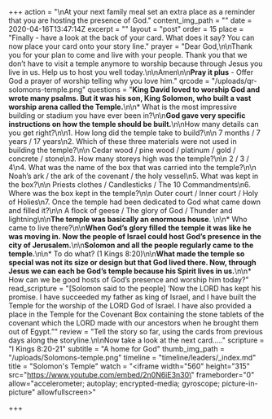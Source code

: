 +++
action = "\nAt your next family meal set an extra place as a reminder that you are hosting the presence of God."
content_img_path = ""
date = 2020-04-16T13:47:14Z
excerpt = ""
layout = "post"
order = 15
place = "Finally - have a look at the back of your card. What does it say? You can now place your card onto your story line."
prayer = "Dear God,\n\nThank you for your plan to come and live with your people. Thank you that we don’t have to visit a temple anymore to worship because through Jesus you live in us. Help us to host you well today.\n\nAmen\n\n**Pray it plus** - Offer God a prayer of worship telling why you love him."
qrcode = "/uploads/qr-solomons-temple.png"
questions = "**King David loved to worship God and wrote many psalms. But it was his son, King Solomon, who built a vast worship arena called the Temple.**\n\n* What is the most impressive building or stadium you have ever been in?\n\n**God gave very specific instructions on how the temple should be built.**\n\nHow many details can you get right?\n\n1. How long did the temple take to build?\n\n   7 months / 7 years / 17 years\n2. Which of these three materials were not used in building the temple?\n\n   Cedar wood / pine wood / platinum / gold / concrete / stone\n3. How many storeys high was the temple?\n\n   2 / 3 / 4\n4. What was the name of the box that was carried into the temple?\n\n   Noah’s ark / the ark of the covenant / the holy vessel\n5. What was kept in the box?\n\n   Priests clothes / Candlesticks / The 10 Commandments\n6. Where was the box kept in the temple?\n\n   Outer court / Inner court / Holy of Holies\n7. Once the temple had been dedicated to God what came down and filled it?\n\n   A flock of geese / The glory of God / Thunder and lightning\n\n**The temple was basically an enormous house**. \n\n* Who came to live there?\n\n**When God’s glory filled the temple it was like he was moving in. Now the people of Israel could host God’s presence in the city of Jerusalem.**\n\n**Solomon and all the people regularly came to the temple.**\n\n* To do what? (1 Kings 8:20)\n\n**What made the temple so special was not its size or design but that God lived there. Now, through Jesus we can each be God’s temple because his Spirit lives in us.**\n\n* How can we be good hosts of God’s presence and worship him today?"
read_scripture = "[Solomon said to the people] ‘Now the LORD has kept his promise. I have succeeded my father as king of Israel, and I have built the Temple for the worship of the LORD God of Israel. I have also provided a place in the Temple for the Covenant Box containing the stone tablets of the covenant which the LORD made with our ancestors when he brought them out of Egypt.”"
review = "Tell the story so far, using the cards from previous days along the storyline.\n\nNow take a look at the next card….."
scripture = "I Kings 8:20-21"
subtitle = "A home for God"
thumb_img_path = "/uploads/Solomons-temple.png"
timeline = "timeline/leaders/_index.md"
title = "Solomon's Temple"
watch = "<iframe width=\"560\" height=\"315\" src=\"https://www.youtube.com/embed/2n0N6iE3n30\" frameborder=\"0\" allow=\"accelerometer; autoplay; encrypted-media; gyroscope; picture-in-picture\" allowfullscreen></iframe>"

+++
